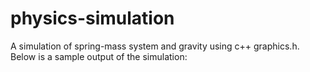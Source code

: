 # physics-simulation
A simulation of spring-mass system and gravity using c++ graphics.h.
Below is a sample output of the simulation:

<p align="center" ![image](https://user-images.githubusercontent.com/47944007/117503375-1b207800-af96-11eb-80c8-ea809ca0056e.png)>
